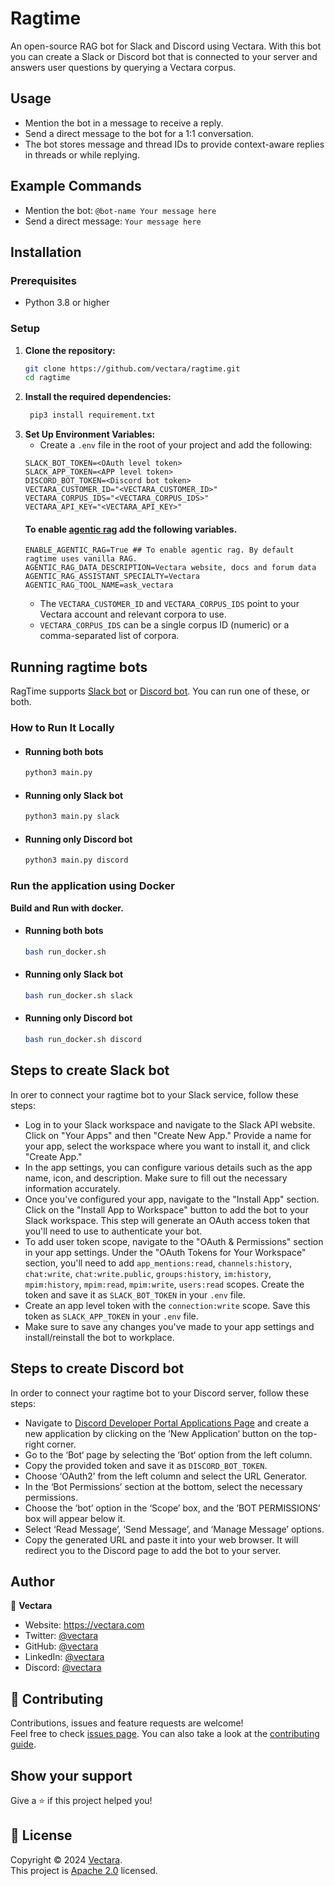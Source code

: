 # Ragtime

An open-source RAG bot for Slack and Discord using Vectara.
With this bot you can create a Slack or Discord bot that is connected to your server and answers user questions by querying a Vectara corpus.

## Usage

- Mention the bot in a message to receive a reply.
- Send a direct message to the bot for a 1:1 conversation.
- The bot stores message and thread IDs to provide context-aware replies in threads or while replying.

## Example Commands
- Mention the bot: `@bot-name Your message here`
- Send a direct message: `Your message here`

## Installation

### Prerequisites

- Python 3.8 or higher

### Setup

1. **Clone the repository:**
   ```bash
   git clone https://github.com/vectara/ragtime.git
   cd ragtime
   
2. **Install the required dependencies:**
   ```bash
    pip3 install requirement.txt

3. **Set Up Environment Variables:**
   - Create a `.env` file in the root of your project and add the following:
   ```
   SLACK_BOT_TOKEN=<OAuth level token>
   SLACK_APP_TOKEN=<APP level token>
   DISCORD_BOT_TOKEN=<Discord bot token>
   VECTARA_CUSTOMER_ID="<VECTARA_CUSTOMER_ID>"
   VECTARA_CORPUS_IDS="<VECTARA_CORPUS_IDS>"
   VECTARA_API_KEY="<VECTARA_API_KEY>"
   ```
   #### To enable [agentic rag](https://github.com/vectara/py-vectara-agentic) add the following variables.
   ```
   ENABLE_AGENTIC_RAG=True ## To enable agentic rag. By default ragtime uses vanilla RAG.
   AGENTIC_RAG_DATA_DESCRIPTION=Vectara website, docs and forum data
   AGENTIC_RAG_ASSISTANT_SPECIALTY=Vectara
   AGENTIC_RAG_TOOL_NAME=ask_vectara
   ```
   - The `VECTARA_CUSTOMER_ID` and `VECTARA_CORPUS_IDS` point to your Vectara account and relevant corpora to use. 
   - `VECTARA_CORPUS_IDS` can be a single corpus ID (numeric) or a comma-separated list of corpora.
   
## Running ragtime bots

RagTime supports [Slack bot](#Steps-to-create-slack-bot) or [Discord bot](#Steps-to-create-discord-bot). 
You can run one of these, or both. 

### How to Run It Locally
- #### Running both bots
   ```bash
   python3 main.py
   ```
  
- #### Running only Slack bot
   ```bash
   python3 main.py slack
   ```

- #### Running only Discord bot
   ```bash
   python3 main.py discord
   ```

### Run the application using Docker
**Build and Run with docker.**
- #### Running both bots
   ```bash
   bash run_docker.sh
   ```
- #### Running only Slack bot
   ```bash
   bash run_docker.sh slack
   ```
 - #### Running only Discord bot
   ```bash
   bash run_docker.sh discord
   ```   

## Steps to create Slack bot
In orer to connect your ragtime bot to your Slack service, follow these steps:

- Log in to your Slack workspace and navigate to the Slack API website. Click on "Your Apps" and then "Create New App." Provide a name for your app, select the workspace where you want to install it, and click "Create App."
- In the app settings, you can configure various details such as the app name, icon, and description. Make sure to fill out the necessary information accurately.
- Once you've configured your app, navigate to the "Install App" section. Click on the "Install App to Workspace" button to add the bot to your Slack workspace. This step will generate an OAuth access token that you'll need to use to authenticate your bot.
- To add user token scope, navigate to the "OAuth & Permissions" section in your app settings. Under the "OAuth Tokens for Your Workspace" section, you'll need to add  `app_mentions:read`, `channels:history`, `chat:write`, `chat:write.public`, `groups:history`, `im:history`, `mpim:history`, `mpim:read`, `mpim:write`, `users:read` scopes. Create the token and save it as `SLACK_BOT_TOKEN` in your `.env` file.
- Create an app level token with the `connection:write` scope. Save this token as `SLACK_APP_TOKEN` in your `.env` file.
- Make sure to save any changes you've made to your app settings and install/reinstall the bot to workplace.

## Steps to create Discord bot
In order to connect your ragtime bot to your Discord server, follow these steps:

- Navigate to [Discord Developer Portal Applications Page](https://discord.com/developers/applications) and create a new application by clicking on the ‘New Application‘ button on the top-right corner.
- Go to the ‘Bot‘ page by selecting the ‘Bot‘ option from the left column.
- Copy the provided token and save it as `DISCORD_BOT_TOKEN`.
- Choose ‘OAuth2’ from the left column and select the URL Generator.
- In the ‘Bot Permissions’ section at the bottom, select the necessary permissions.
- Choose the ‘bot’ option in the ‘Scope’ box, and the ‘BOT PERMISSIONS’ box will appear below it.
- Select ‘Read Message’, ‘Send Message’, and ‘Manage Message’ options.
- Copy the generated URL and paste it into your web browser. It will redirect you to the Discord page to add the bot to your server.

## Author

👤 **Vectara**

- Website: https://vectara.com
- Twitter: [@vectara](https://twitter.com/vectara)
- GitHub: [@vectara](https://github.com/vectara)
- LinkedIn: [@vectara](https://www.linkedin.com/company/vectara/)
- Discord: [@vectara](https://discord.gg/GFb8gMz6UH)

## 🤝 Contributing

Contributions, issues and feature requests are welcome!<br/>
Feel free to check [issues page](https://github.com/vectara/ragtime/issues). You can also take a look at the [contributing guide](https://github.com/vectara/vectara-answer/blob/master/CONTRIBUTING.md).

## Show your support

Give a ⭐️ if this project helped you!

## 📝 License

Copyright © 2024 [Vectara](https://github.com/vectara).<br />
This project is [Apache 2.0](https://github.com/vectara/ragtime/blob/main/LICENSE) licensed.